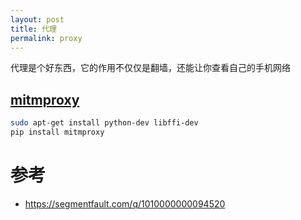 ```yaml
---
layout: post
title: 代理
permalink: proxy
---
```


代理是个好东西，它的作用不仅仅是翻墙，还能让你查看自己的手机网络

## [mitmproxy](https://github.com/mitmproxy/mitmproxy)

```bash
sudo apt-get install python-dev libffi-dev
pip install mitmproxy
```


# 参考
- https://segmentfault.com/q/1010000000094520
